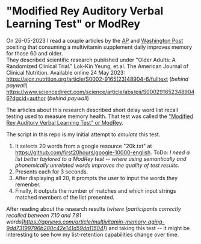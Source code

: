# "Modified Rey Auditory Verbal Learning Test" or ModRey  

On 26-05-2023 I read a couple articles by the [AP](https://apnews.com/article/multivitamin-memory-aging-9dd73199796b280c42e141d59da11504) and [Washington Post](https://www.washingtonpost.com/wellness/2023/05/24/multivitamin-benefits-aging-memory-loss/) positing that consuming a multivitamin supplement daily improves memory for those 60 and older.  
They described scientific research published under "Older Adults: A Randomized Clinical Trial." Lok-Kin Yeung, et.al. The American Journal of Clinical Nutrition. Available online 24 May 2023:  
https://ajcn.nutrition.org/article/S0002-9165(23)48904-6/fulltext (*behind paywall*)  
https://www.sciencedirect.com/science/article/abs/pii/S0002916523489046?dgcid=author (*behind paywall*)  

The articles about this research described short delay word list recall testing used to measure memory health.  That test was called the ["Modified Rey Auditory Verbal Learning Test" or ModRey](https://www.ncbi.nlm.nih.gov/pmc/articles/PMC5829025/).  

The script in this repo is my initial attempt to *emulate* this test.  
1. It selects 20 words from a google resource "20k.txt" at https://github.com/first20hours/google-10000-english.  ToDo: *I need a list better taylored to a ModRey test -- where using semantically and phonemically unrelated words improves the quality of test results*.  
2. Presents each for 3 seconds.  
3. After displaying all 20, it prompts the user to input the words they remenber.  
4. Finally, it outputs the number of matches and which input strings matched members of the list presented.  

After reading about the research results (*where [participants correctly recalled between 7.10 and 7.81 words]https://apnews.com/article/multivitamin-memory-aging-9dd73199796b280c42e141d59da11504)*) and taking this test -- it might be interesting to see how my list-retention capabilities change over time.  


